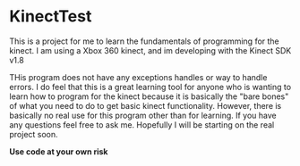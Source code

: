 KinectTest
==========

This is a project for me to learn the fundamentals of programming for the kinect. I am using a Xbox 360 kinect, and im developing with the Kinect SDK v1.8

THis program does not have any exceptions handles or way to handle errors. I do feel that this is a great learning tool for
anyone who is wanting to learn how to program for the kinect because it is basically the "bare bones" of what you 
need to do to get basic kinect functionality. However, there is basically no real use for this program other than for learning. If you have any questions feel free to ask me. 
Hopefully I will be starting on the real project soon.

**Use code at your own risk**

